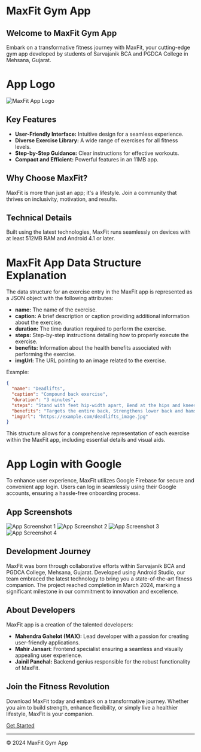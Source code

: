 # MaxFit Gym App

## Welcome to MaxFit Gym App

Embark on a transformative fitness journey with MaxFit, your cutting-edge gym app developed by students of Sarvajanik BCA and PGDCA College in Mehsana, Gujarat.

# App Logo

![MaxFit App Logo](Files/logo.png)

## Key Features

- **User-Friendly Interface:** Intuitive design for a seamless experience.
- **Diverse Exercise Library:** A wide range of exercises for all fitness levels.
- **Step-by-Step Guidance:** Clear instructions for effective workouts.
- **Compact and Efficient:** Powerful features in an 11MB app.

## Why Choose MaxFit?

MaxFit is more than just an app; it's a lifestyle. Join a community that thrives on inclusivity, motivation, and results.

## Technical Details

Built using the latest technologies, MaxFit runs seamlessly on devices with at least 512MB RAM and Android 4.1 or later.

# MaxFit App Data Structure Explanation

The data structure for an exercise entry in the MaxFit app is represented as a JSON object with the following attributes:

- **name:** The name of the exercise.
- **caption:** A brief description or caption providing additional information about the exercise.
- **duration:** The time duration required to perform the exercise.
- **steps:** Step-by-step instructions detailing how to properly execute the exercise.
- **benefits:** Information about the health benefits associated with performing the exercise.
- **imgUrl:** The URL pointing to an image related to the exercise.

Example:
```json
{
  "name": "Deadlifts",
  "caption": "Compound back exercise",
  "duration": "3 minutes",
  "steps": "Stand with feet hip-width apart, Bend at the hips and knees to lower the barbell, Keep your back straight, Lift the barbell by extending your hips and knees",
  "benefits": "Targets the entire back, Strengthens lower back and hamstrings",
  "imgUrl": "https://example.com/deadlifts_image.jpg"
}
```
This structure allows for a comprehensive representation of each exercise within the MaxFit app, including essential details and visual aids.

# App Login with Google

To enhance user experience, MaxFit utilizes Google Firebase for secure and convenient app login. Users can log in seamlessly using their Google accounts, ensuring a hassle-free onboarding process.


## App Screenshots

![App Screenshot 1](Files/1.png)
![App Screenshot 2](Files/2.png)
![App Screenshot 3](Files/3.png)
![App Screenshot 4](Files/4.png)

## Development Journey

MaxFit was born through collaborative efforts within Sarvajanik BCA and PGDCA College, Mehsana, Gujarat. Developed using Android Studio, our team embraced the latest technology to bring you a state-of-the-art fitness companion. The project reached completion in March 2024, marking a significant milestone in our commitment to innovation and excellence.

## About Developers

MaxFit app is a creation of the talented developers:

- **Mahendra Gahelot (MAX):** Lead developer with a passion for creating user-friendly applications.
- **Mahir Jansari:** Frontend specialist ensuring a seamless and visually appealing user experience.
- **Jainil Panchal:** Backend genius responsible for the robust functionality of MaxFit.

## Join the Fitness Revolution

Download MaxFit today and embark on a transformative journey. Whether you aim to build strength, enhance flexibility, or simply live a healthier lifestyle, MaxFit is your companion.

[Get Started](#)

---

&copy; 2024 MaxFit Gym App
